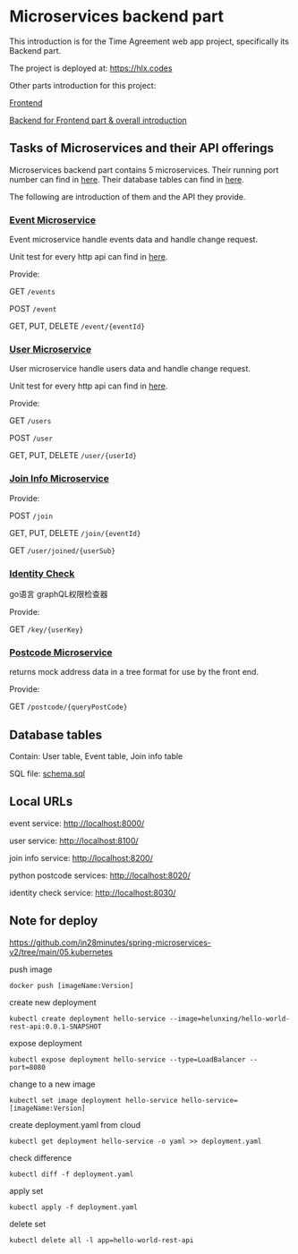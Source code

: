 # Microservices backend part

This introduction is for the Time Agreement web app project,
specifically its Backend part.

The project is deployed at: <https://hlx.codes>

Other parts introduction for this project:

[Frontend](https://github.com/helunxing/heroku-page/tree/release/client)

[Backend for Frontend part & overall introduction](https://github.com/helunxing/heroku-page)

## Tasks of Microservices and their API offerings

Microservices backend part contains 5 microservices.
Their running port number can find in [here](#local-urls).
Their database tables can find in [here](#database-tables).

The following are introduction of them and the API they provide.

### [Event Microservice](./event)

Event microservice handle events data and handle change request.

Unit test for every http api can find in [here](./event/req.http).

Provide:

GET `/events`

POST `/event`

GET, PUT, DELETE `/event/{eventId}`

### [User Microservice](./user)

User microservice handle users data and handle change request.

Unit test for every http api can find in [here](./user/req.http).

Provide:

GET `/users`

POST `/user`

GET, PUT, DELETE `/user/{userId}`

### [Join Info Microservice](./joinInfo)

Provide:

POST `/join`

GET, PUT, DELETE `/join/{eventId}`

GET `/user/joined/{userSub}`

### [Identity Check](./identityCheck)

go语言 graphQL权限检查器

Provide:

GET `/key/{userKey}`

### [Postcode Microservice](./postcode)

returns mock address data in a tree format for use by the front end.

Provide:

GET `/postcode/{queryPostCode}`

## Database tables

Contain: User table, Event table, Join info table

SQL file: [schema.sql](schema.sql)

## Local URLs

event service: <http://localhost:8000/>

user service: <http://localhost:8100/>

join info service: <http://localhost:8200/>

python postcode services: <http://localhost:8020/>

identity check service: <http://localhost:8030/>

## Note for deploy

<https://github.com/in28minutes/spring-microservices-v2/tree/main/05.kubernetes>

push image

`docker push [imageName:Version]`

create new deployment

`kubectl create deployment hello-service --image=helunxing/hello-world-rest-api:0.0.1-SNAPSHOT`

expose deployment

`kubectl expose deployment hello-service --type=LoadBalancer --port=8080`

change to a new image

`kubectl set image deployment hello-service hello-service=[imageName:Version]`

create deployment.yaml from cloud

`kubectl get deployment hello-service -o yaml >> deployment.yaml`

check difference

`kubectl diff -f deployment.yaml`

apply set

`kubectl apply -f deployment.yaml`

delete set

`kubectl delete all -l app=hello-world-rest-api`
